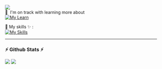 ![](https://komarev.com/ghpvc/?username=Cedrus-P&label=PROFILE+VIEWS)\
🌱 &nbsp;I'm on track with learning more about <br>
[![My Learn](https://skillicons.dev/icons?i=vue,ts,sass,nodejs)](https://skillicons.dev)

📍 My skills ✨ : <br>
[![My Skills](https://skillicons.dev/icons?i=vue,react,js,ts,html,css,sass,nodejs,git,linux)](https://skillicons.dev)

---
<h3>⚡ Github Stats ⚡</h3>
<img src = "https://github-readme-stats.vercel.app/api/top-langs/?username=Cedrus-P&hide=html,css&theme=yeblu&layout=compact&count_private=true&langs_count=8">

<img src = "https://github-readme-stats.vercel.app/api?username=Cedrus-P&show_icons=true&theme=radical">

